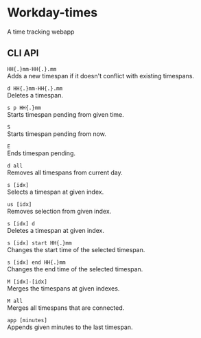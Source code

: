 # Workday-times

A time tracking webapp

## CLI API

`HH{.}mm-HH{.}.mm`<br>
Adds a new timespan if it doesn't conflict with existing timespans.

`d HH{.}mm-HH{.}.mm`<br>
Deletes a timespan.

`s p HH{.}mm`<br>
Starts timespan pending from given time.

`S`<br>
Starts timespan pending from now.

`E`<br>
Ends timespan pending.

`d all`<br>
Removes all timespans from current day.

`s [idx] `<br>
Selects a timespan at given index.

`us [idx]`<br>
Removes selection from given index.

`s [idx] d`<br>
Deletes a timespan at given index.

`s [idx] start HH{.}mm`<br>
Changes the start time of the selected timespan.

`s [idx] end HH{.}mm`<br>
Changes the end time of the selected timespan.

`M [idx]-[idx] `<br>
Merges the timespans at given indexes.

`M all`<br>
Merges all timespans that are connected.

`app [minutes] `<br>
Appends given minutes to the last timespan.
